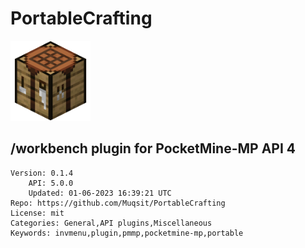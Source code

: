 # PortableCrafting
<img src="https://raw.githubusercontent.com/Muqsit/PortableCrafting/ff3f8253d977f4a4ff555ab13ffcb0d9ea36dce6/poggit/icon.png" width="128" height="128" />

## /workbench plugin for PocketMine-MP API 4
```properties
Version: 0.1.4
    API: 5.0.0
    Updated: 01-06-2023 16:39:21 UTC
Repo: https://github.com/Muqsit/PortableCrafting
License: mit
Categories: General,API plugins,Miscellaneous
Keywords: invmenu,plugin,pmmp,pocketmine-mp,portable
```